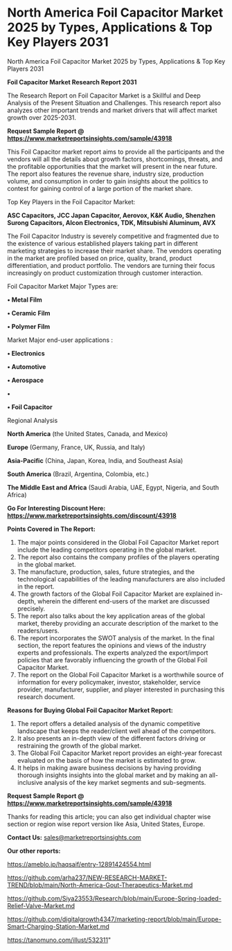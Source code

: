 # North America Foil Capacitor Market 2025 by Types, Applications & Top Key Players 2031
North America Foil Capacitor Market 2025 by Types, Applications & Top Key Players 2031

<strong>Foil Capacitor Market Research Report 2031</strong>

The Research Report on Foil Capacitor Market is a Skillful and Deep Analysis of the Present Situation and Challenges. This research report also analyzes other important trends and market drivers that will affect market growth over 2025-2031.

<strong>Request Sample Report @ <a href=https://www.marketreportsinsights.com/sample/43918>https://www.marketreportsinsights.com/sample/43918</a></strong>

This Foil Capacitor market report aims to provide all the participants and the vendors will all the details about growth factors, shortcomings, threats, and the profitable opportunities that the market will present in the near future. The report also features the revenue share, industry size, production volume, and consumption in order to gain insights about the politics to contest for gaining control of a large portion of the market share.

Top Key Players in the Foil Capacitor Market:

<strong>ASC Capacitors, JCC Japan Capacitor, Aerovox, K&K Audio, Shenzhen Surong Capacitors, Alcon Electronics, TDK, Mitsubishi Aluminum, AVX</strong>

The Foil Capacitor Industry is severely competitive and fragmented due to the existence of various established players taking part in different marketing strategies to increase their market share. The vendors operating in the market are profiled based on price, quality, brand, product differentiation, and product portfolio. The vendors are turning their focus increasingly on product customization through customer interaction.

Foil Capacitor Market Major Types are:

<strong>•  Metal Film

•  Ceramic Film

•  Polymer Film</strong>

Market Major end-user applications :

<strong>•  Electronics

•  Automotive

•  Aerospace

•  

•  Foil Capacitor</strong>

Regional Analysis

</u><strong><b>North America</b></strong> (the United States, Canada, and Mexico)

<strong><b>Europe </b></strong>(Germany, France, UK, Russia, and Italy)

<strong><b>Asia-Pacific</b></strong> (China, Japan, Korea, India, and Southeast Asia)

<strong><b>South America</b></strong> (Brazil, Argentina, Colombia, etc.)

<strong><b>The Middle East and Africa</b></strong> (Saudi Arabia, UAE, Egypt, Nigeria, and South Africa)

<strong>Go For Interesting Discount Here: <a href=https://www.marketreportsinsights.com/discount/43918>https://www.marketreportsinsights.com/discount/43918</a></strong>

<strong>Points Covered in The Report:</strong>
<ol>
  <li>The major points considered in the Global Foil Capacitor Market report include the leading competitors operating in the global market.</li>
  <li>The report also contains the company profiles of the players operating in the global market.</li>
  <li>The manufacture, production, sales, future strategies, and the technological capabilities of the leading manufacturers are also included in the report.</li>
  <li>The growth factors of the Global Foil Capacitor Market are explained in-depth, wherein the different end-users of the market are discussed precisely.</li>
  <li>The report also talks about the key application areas of the global market, thereby providing an accurate description of the market to the readers/users.</li>
  <li>The report incorporates the SWOT analysis of the market. In the final section, the report features the opinions and views of the industry experts and professionals. The experts analyzed the export/import policies that are favorably influencing the growth of the Global Foil Capacitor Market.</li>
  <li>The report on the Global Foil Capacitor Market is a worthwhile source of information for every policymaker, investor, stakeholder, service provider, manufacturer, supplier, and player interested in purchasing this research document.</li>
</ol>
<strong>Reasons for Buying Global Foil Capacitor Market Report:</strong>

<ol>
  <li>The report offers a detailed analysis of the dynamic competitive landscape that keeps the reader/client well ahead of the competitors.</li>
  <li>It also presents an in-depth view of the different factors driving or restraining the growth of the global market.</li>
  <li>The Global Foil Capacitor Market report provides an eight-year forecast evaluated on the basis of how the market is estimated to grow.</li>
  <li>It helps in making aware business decisions by having providing thorough insights insights into the global market and by making an all-inclusive analysis of the key market segments and sub-segments.</li>
</ol>
<strong>Request Sample Report @ <a href=https://www.marketreportsinsights.com/sample/43918>https://www.marketreportsinsights.com/sample/43918</a></strong>


Thanks for reading this article; you can also get individual chapter wise section or region wise report version like Asia, United States, Europe.

<strong>Contact Us:</strong>
sales@marketreportsinsights.com

<strong>Our other reports:</strong>

<a href=https://ameblo.jp/haqsaif/entry-12891424554.html>https://ameblo.jp/haqsaif/entry-12891424554.html</a>

<a href=https://github.com/arha237/NEW-RESEARCH-MARKET-TREND/blob/main/North-America-Gout-Therapeutics-Market.md>https://github.com/arha237/NEW-RESEARCH-MARKET-TREND/blob/main/North-America-Gout-Therapeutics-Market.md</a>

<a href=https://github.com/Siya23553/Research/blob/main/Europe-Spring-loaded-Relief-Valve-Market.md>https://github.com/Siya23553/Research/blob/main/Europe-Spring-loaded-Relief-Valve-Market.md</a>

<a href=https://github.com/digitalgrowth4347/marketing-report/blob/main/Europe-Smart-Charging-Station-Market.md>https://github.com/digitalgrowth4347/marketing-report/blob/main/Europe-Smart-Charging-Station-Market.md</a>

<a href=https://tanomuno.com/illust/532311>https://tanomuno.com/illust/532311</a>"
